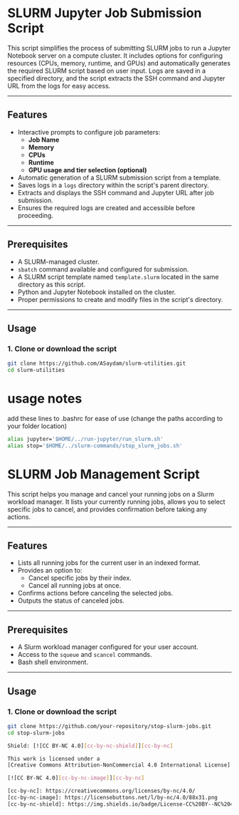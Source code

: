 # SLURM Jupyter Job Submission Script

This script simplifies the process of submitting SLURM jobs to run a Jupyter Notebook server on a compute cluster. It includes options for configuring resources (CPUs, memory, runtime, and GPUs) and automatically generates the required SLURM script based on user input. Logs are saved in a specified directory, and the script extracts the SSH command and Jupyter URL from the logs for easy access.

---

## Features

- Interactive prompts to configure job parameters:
  - **Job Name**
  - **Memory**
  - **CPUs**
  - **Runtime**
  - **GPU usage and tier selection (optional)**
- Automatic generation of a SLURM submission script from a template.
- Saves logs in a `logs` directory within the script's parent directory.
- Extracts and displays the SSH command and Jupyter URL after job submission.
- Ensures the required logs are created and accessible before proceeding.

---

## Prerequisites

- A SLURM-managed cluster.
- `sbatch` command available and configured for submission.
- A SLURM script template named `template.slurm` located in the same directory as this script.
- Python and Jupyter Notebook installed on the cluster.
- Proper permissions to create and modify files in the script's directory.

---

## Usage

### 1. Clone or download the script

```bash
git clone https://github.com/ASaydam/slurm-utilities.git
cd slurm-utilities
```

# usage notes
add these lines to .bashrc for ease of use (change the paths according to your folder location)
```bash
alias jupyter='$HOME/../run-jupyter/run_slurm.sh'
alias stop='$HOME/../slurm-commands/stop_slurm_jobs.sh'
```

# SLURM Job Management Script

This script helps you manage and cancel your running jobs on a Slurm workload manager. It lists your currently running jobs, allows you to select specific jobs to cancel, and provides confirmation before taking any actions.

---

## Features

- Lists all running jobs for the current user in an indexed format.
- Provides an option to:
  - Cancel specific jobs by their index.
  - Cancel all running jobs at once.
- Confirms actions before canceling the selected jobs.
- Outputs the status of canceled jobs.

---

## Prerequisites

- A Slurm workload manager configured for your user account.
- Access to the `squeue` and `scancel` commands.
- Bash shell environment.

---

## Usage

### 1. Clone or download the script

```bash
git clone https://github.com/your-repository/stop-slurm-jobs.git
cd stop-slurm-jobs

Shield: [![CC BY-NC 4.0][cc-by-nc-shield]][cc-by-nc]

This work is licensed under a
[Creative Commons Attribution-NonCommercial 4.0 International License][cc-by-nc].

[![CC BY-NC 4.0][cc-by-nc-image]][cc-by-nc]

[cc-by-nc]: https://creativecommons.org/licenses/by-nc/4.0/
[cc-by-nc-image]: https://licensebuttons.net/l/by-nc/4.0/88x31.png
[cc-by-nc-shield]: https://img.shields.io/badge/License-CC%20BY--NC%204.0-lightgrey.svg
